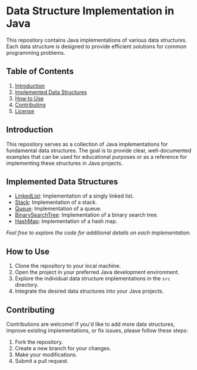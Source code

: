 # Data Structure Implementation in Java

This repository contains Java implementations of various data structures. Each data structure is designed to provide efficient solutions for common programming problems.

## Table of Contents

1. [Introduction](#introduction)
2. [Implemented Data Structures](#implemented-data-structures)
3. [How to Use](#how-to-use)
4. [Contributing](#contributing)
5. [License](#license)

## Introduction

This repository serves as a collection of Java implementations for fundamental data structures. The goal is to provide clear, well-documented examples that can be used for educational purposes or as a reference for implementing these structures in Java projects.

## Implemented Data Structures

- [LinkedList](MyLinkedList/src/com/my/ownLinkedlist/LinkedList.java): Implementation of a singly linked list.
- [Stack](src/main/java/Stack.java): Implementation of a stack.
- [Queue](src/main/java/Queue.java): Implementation of a queue.
- [BinarySearchTree](src/main/java/BinarySearchTree.java): Implementation of a binary search tree.
- [HashMap](src/main/java/HashMap.java): Implementation of a hash map.

*Feel free to explore the code for additional details on each implementation.*

## How to Use

1. Clone the repository to your local machine.
2. Open the project in your preferred Java development environment.
3. Explore the individual data structure implementations in the `src` directory.
4. Integrate the desired data structures into your Java projects.

## Contributing

Contributions are welcome! If you'd like to add more data structures, improve existing implementations, or fix issues, please follow these steps:

1. Fork the repository.
2. Create a new branch for your changes.
3. Make your modifications.
4. Submit a pull request.
